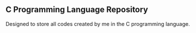 <h2><b>C Programming Language Repository</b></h2>
<p>Designed to store all codes created by me in the C programming language.</p>
